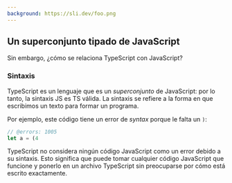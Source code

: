 ```yaml
---
background: https://sli.dev/foo.png
---
```

## Un superconjunto tipado de JavaScript

Sin embargo, ¿cómo se relaciona TypeScript con JavaScript?

### Sintaxis

TypeScript es un lenguaje que es un _superconjunto_ de JavaScript: por lo tanto, la sintaxis JS es TS válida.
La sintaxis se refiere a la forma en que escribimos un texto para formar un programa.

Por ejemplo, este código tiene un error de _syntax_ porque le falta un `)`:

```ts twoslash
// @errors: 1005
let a = (4
```

TypeScript no considera ningún código JavaScript como un error debido a su sintaxis.
Esto significa que puede tomar cualquier código JavaScript que funcione y ponerlo en un archivo TypeScript sin preocuparse por cómo está escrito exactamente.
